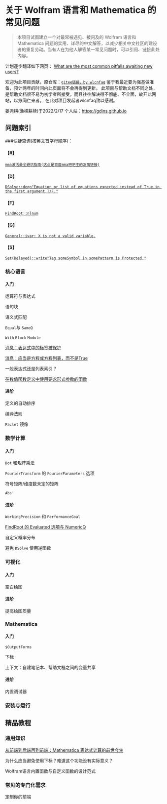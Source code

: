 # 关于 Wolfram 语言和 Mathematica 的常见问题

> 本项目试图建立一个对最常被遇见、被问及的 Wolfram 语言和 Mathematica 问题的实用、详尽的中文解答，以减少相关中文社区的建设者的重复劳动。当有人在为他人解答某一常见问题时，可以引用、链接此处内容。

计划逐步翻译如下网页： [What are the most common pitfalls awaiting new users?](https://mathematica.stackexchange.com/questions/18393/what-are-the-most-common-pitfalls-awaiting-new-users)

欢迎为此项目贡献，原仓库：[`gitee链接，by wlcnfaq`](https://gitee.com/rnotlnglgq/wlcnfaq)
鉴于我最近要为强基做准备，预计两年的时间内此页面将不会再得到更新。
此项目与帮助文档不同之处，是帮助文档很不易为初学者所接受，而且往往解决得不彻底、不全面，故开此网站，以飨同仁来者。
在此对项目发起者wlcnfaq致以感谢。

姜尧耕(渔樵耕牍)于2022/2/17
个人站：https://gdins.github.io


## 问题索引
###快捷查询(按英文首字母顺序)：
#### 【#】
[`mma激活最全避坑指南(这点是百度mma吧吧主的友情链接)`](https://tiebamma.github.io/InstallTutorial/)
#### 【D】
[`DSolve::deqn"Equation or list of equations expected instead of True in the first argument T/F."`](FAQ/TagProtected.html)
#### 【F】
[`FindRoot::nlnum`](FAQ/NestedNumericalComputation.html) 
#### 【G】
[`General::ivar: X is not a valid variable.`](FAQ/SetDelayedAndSymbolsAsSlots.html) 
#### 【S】
[`Set(Delayed)::write"Tag someSymbol in somePattern is Protected."`](FAQ/TrueFalseEquation.html) 

### 核心语言

#### 入门

运算符与表达式

语句块

语义式匹配

`Equal`与 `SameQ`

`With` `Block` `Module`

[消息：表达式中的标签被保护](FAQ/TagProtected.html)

[消息：应当是方程或方程列表，而不是True](FAQ/TrueFalseEquation.html)

一般表达式还是列表索引？

[在数值函数定义中使用要求形式参数的函数](FAQ/SetDelayedAndSymbolsAsSlots.html)

#### 进阶

定义的自动排序

编译法则

`Paclet` 镜像

### 数学计算

#### 入门

`Dot` 和矩阵乘法

`FourierTransform` 的 `FourierParameters` 选项

符号矩阵/维度数未定的矩阵

`Abs'`

#### 进阶

`WorkingPrecision` 和 `PerformanceGoal`

[FindRoot 的 Evaluated 选项与 NumericQ](FAQ/NestedNumericalComputation.html)

自定义概率分布

避免 `DSolve` 使用逆函数

### 可视化

#### 入门

空白绘图

#### 进阶

提高绘图质量

### Mathematica

#### 入门

`$OutputForms`

下标

上下文：自建笔记本、帮助文档之间的变量共享

#### 进阶

内置调试器

### 安装与运行

## 精品教程

### 通用知识

[从前端到后端再到前端：Mathematica 表达式计算的前世今生](Tutorial/FrontEndAndKernel.html)

为什么应当避免使用下标？难道这个功能没有实际意义？

Wolfram语言内置函数与自定义函数的设计范式

### 常见的专门化需求

定制你的前端
